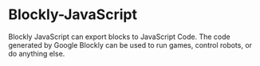 # Blockly-JavaScript
Blockly JavaScript can export blocks to JavaScript Code. The code generated by Google Blockly can be used to run games, control robots, or do anything else.
